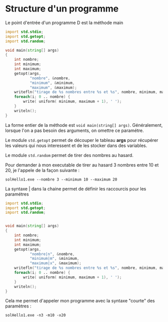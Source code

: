 # Structure d'un programme

Le point d'entrée d'un programme D est la méthode main

```D
import std.stdio;  
import std.getopt;  
import std.random;  

void main(string[] args)  
{  
    int nombre;  
 	int minimum;  
 	int maximum;  
	getopt(args,
	       "nombre", &nombre, 
		   "minimum", &minimum, 
		   "maximum", &maximum); 
	writefln("tirage de %s nombres entre %s et %s", nombre, minimum, maximum);
	foreach(i; 0 .. nombre) {  
		write( uniform( minimum, maximum + 1), ' ');  
	}  
    writeln();  
}
```

La forme entier de la méthode est `void main(string[] args)`. Généralement, lorsque l'on a pas besoin des arguments, on omettre ce paramétre.

Le module `std.getopt` permet de découper le tableau **args** pour récupérer les valeurs qui nous interessent et de les stocker dans des variables.

Le module `std.random` permet de tirer des nombres au hasard.

Pour demander à mon executable de tirer au hasard 3 nombres entre 10 et 20, je l'appele de la façon suivante : 
```Batch
solHello1.exe --nombre 3 --minimum 10 --maximum 20
```

La syntaxe | dans la chaine permet de définir les raccourcis pour les paramétres

```D
import std.stdio;  
import std.getopt;  
import std.random;  


void main(string[] args)  
{  
    int nombre;  
 	int minimum;  
 	int maximum;  
	getopt(args,
		   "nombre|n", &nombre, 
		   "minimum|m", &minimum, 
		   "maximum|x", &maximum); 
	writefln("tirage de %s nombres entre %s et %s", nombre, minimum, maximum);
	foreach(i; 0 .. nombre) {  
		write( uniform( minimum, maximum + 1), ' ');  
	}  
    writeln();  
}
```

Cela me permet d'appeler mon programme avec la syntaxe "courte" des paramètres : 

```Batch
solHello1.exe -n3 -m10 -x20
```
